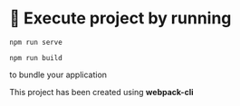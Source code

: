 # 🚀 Execute project by running

```
npm run serve
```

```
npm run build
```

to bundle your application

This project has been created using **webpack-cli**
